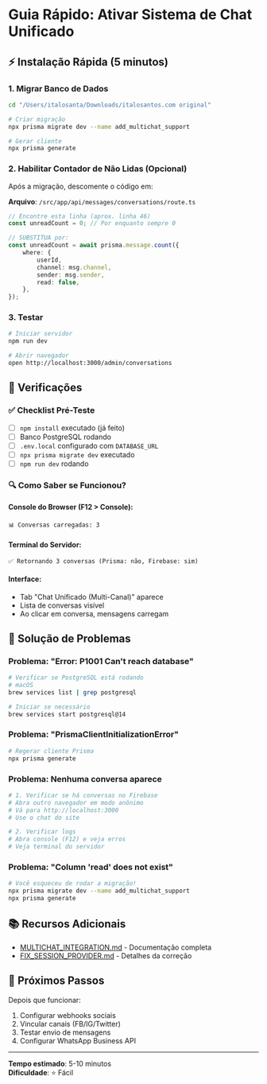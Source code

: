 # Guia Rápido: Ativar Sistema de Chat Unificado

## ⚡ Instalação Rápida (5 minutos)

### 1. **Migrar Banco de Dados**
```bash
cd "/Users/italosanta/Downloads/italosantos.com original"

# Criar migração
npx prisma migrate dev --name add_multichat_support

# Gerar cliente
npx prisma generate
```

### 2. **Habilitar Contador de Não Lidas** (Opcional)
Após a migração, descomente o código em:

**Arquivo**: `/src/app/api/messages/conversations/route.ts`

```typescript
// Encontre esta linha (aprox. linha 46)
const unreadCount = 0; // Por enquanto sempre 0

// SUBSTITUA por:
const unreadCount = await prisma.message.count({
    where: {
        userId,
        channel: msg.channel,
        sender: msg.sender,
        read: false,
    },
});
```

### 3. **Testar**
```bash
# Iniciar servidor
npm run dev

# Abrir navegador
open http://localhost:3000/admin/conversations
```

## 🎯 Verificações

### ✅ Checklist Pré-Teste
- [ ] `npm install` executado (já feito)
- [ ] Banco PostgreSQL rodando
- [ ] `.env.local` configurado com `DATABASE_URL`
- [ ] `npx prisma migrate dev` executado
- [ ] `npm run dev` rodando

### 🔍 Como Saber se Funcionou?

#### Console do Browser (F12 > Console):
```
📊 Conversas carregadas: 3
```

#### Terminal do Servidor:
```
✅ Retornando 3 conversas (Prisma: não, Firebase: sim)
```

#### Interface:
- Tab "Chat Unificado (Multi-Canal)" aparece
- Lista de conversas visível
- Ao clicar em conversa, mensagens carregam

## 🐛 Solução de Problemas

### Problema: "Error: P1001 Can't reach database"
```bash
# Verificar se PostgreSQL está rodando
# macOS
brew services list | grep postgresql

# Iniciar se necessário
brew services start postgresql@14
```

### Problema: "PrismaClientInitializationError"
```bash
# Regerar cliente Prisma
npx prisma generate
```

### Problema: Nenhuma conversa aparece
```bash
# 1. Verificar se há conversas no Firebase
# Abra outro navegador em modo anônimo
# Vá para http://localhost:3000
# Use o chat do site

# 2. Verificar logs
# Abra console (F12) e veja erros
# Veja terminal do servidor
```

### Problema: "Column 'read' does not exist"
```bash
# Você esqueceu de rodar a migração!
npx prisma migrate dev --name add_multichat_support
npx prisma generate
```

## 📚 Recursos Adicionais

- [MULTICHAT_INTEGRATION.md](./MULTICHAT_INTEGRATION.md) - Documentação completa
- [FIX_SESSION_PROVIDER.md](./FIX_SESSION_PROVIDER.md) - Detalhes da correção

## 🚀 Próximos Passos

Depois que funcionar:
1. Configurar webhooks sociais
2. Vincular canais (FB/IG/Twitter)
3. Testar envio de mensagens
4. Configurar WhatsApp Business API

---

**Tempo estimado**: 5-10 minutos  
**Dificuldade**: ⭐ Fácil
